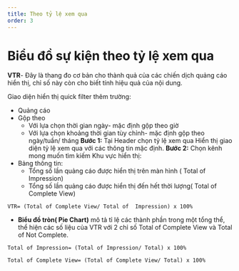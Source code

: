```yaml
---
title: Theo tỷ lệ xem qua
order: 3
---
```

# Biểu đồ sự kiện theo tỷ lệ xem qua
**VTR**- Đây là thang đo cơ bản cho thành quả của các chiến dịch quảng cáo hiển thị, chỉ số này còn cho biết tính hiệu quả của nội dung.

Giao diện hiển thị quick filter thêm trường: 

* Quảng cáo
* Gộp theo
    * Với lựa chọn thời gian ngày- mặc định gộp theo giờ
    * Với lựa chọn khoảng thời gian tùy chỉnh- mặc định gộp theo ngày/tuần/ tháng
**Bước 1:** Tại Header chọn tỷ lệ xem qua 
    Hiển thị giao diện tỷ lệ xem qua với các thông tin mặc định.
**Bước 2:** Chọn kênh mong muốn tìm kiếm 
Khu vực hiển thị:
* Bảng thông tin:
    * Tổng số lần quảng cáo được hiển thị trên màn hình ( Total of Impression)
    * Tổng số lần quảng cáo được hiển thị đến hết thời lượng( Total of Complete View)

``` 
VTR= (Total of Complete View/ Total of  Impression) x 100%
```

* **Biểu đồ tròn( Pie Chart)** mô tả tỉ lệ các thành phần trong một tổng thể, thể hiện các số liệu của VTR với 2 chỉ số Total of Complete View và Total of Not Complete.

```
Total of Impression= (Total of Impression/ Total) x 100%
```

```
Total of Complete View= (Total of Complete View/ Total) x 100%
```

 
